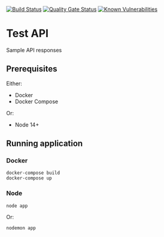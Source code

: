 [![Build Status](https://dev.azure.com/johnwatson484/John%20D%20Watson/_apis/build/status/Test%20API?repoName=johnwatson484%2Ftest-api&branchName=master)](https://dev.azure.com/johnwatson484/John%20D%20Watson/_build/latest?definitionId=52&repoName=johnwatson484%2Ftest-api&branchName=master)
[![Quality Gate Status](https://sonarcloud.io/api/project_badges/measure?project=johnwatson484_test-api&metric=alert_status)](https://sonarcloud.io/dashboard?id=johnwatson484_test-api)
[![Known Vulnerabilities](https://snyk.io/test/github/johnwatson484/test-api/badge.svg)](https://snyk.io/test/github/johnwatson484/test-api)

# Test API
Sample API responses

## Prerequisites

Either:
- Docker
- Docker Compose

Or:
- Node 14+

## Running application
### Docker
```
docker-compose build
docker-compose up
```

### Node
```
node app
```
Or:
```
nodemon app
```
